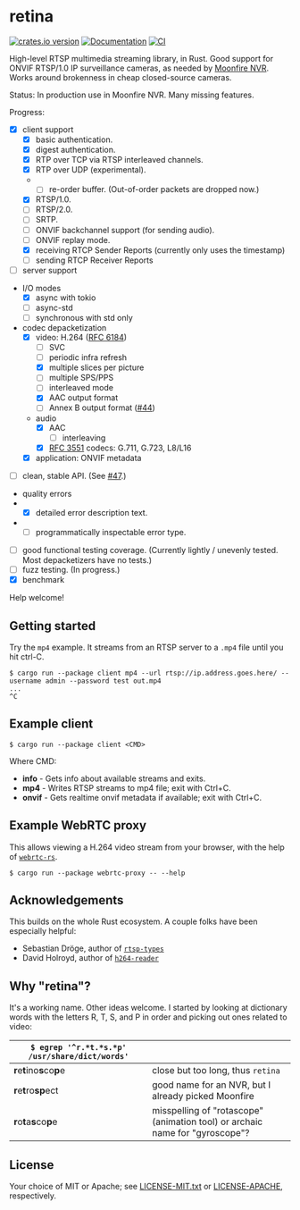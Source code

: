 # retina

[![crates.io version](https://img.shields.io/crates/v/retina.svg)](https://crates.io/crates/retina)
[![Documentation](https://docs.rs/retina/badge.svg)](https://docs.rs/retina)
[![CI](https://github.com/scottlamb/retina/workflows/CI/badge.svg)](https://github.com/scottlamb/retina/actions?query=workflow%3ACI)

High-level RTSP multimedia streaming library, in Rust. Good support for
ONVIF RTSP/1.0 IP surveillance cameras, as needed by
[Moonfire NVR](https://github.com/scottlamb/moonfire-nvr). Works around
brokenness in cheap closed-source cameras.

Status: In production use in Moonfire NVR. Many missing features.

Progress:

*   [x] client support
    *   [x] basic authentication.
    *   [x] digest authentication.
    *   [x] RTP over TCP via RTSP interleaved channels.
    *   [x] RTP over UDP (experimental).
    *   *   [ ] re-order buffer. (Out-of-order packets are dropped now.)
    *   [x] RTSP/1.0.
    *   [ ] RTSP/2.0.
    *   [ ] SRTP.
    *   [ ] ONVIF backchannel support (for sending audio).
    *   [ ] ONVIF replay mode.
    *   [x] receiving RTCP Sender Reports (currently only uses the timestamp)
    *   [ ] sending RTCP Receiver Reports
*   [ ] server support
*   I/O modes
    *   [x] async with tokio
    *   [ ] async-std
    *   [ ] synchronous with std only
*   codec depacketization
    *   [x] video: H.264
        ([RFC 6184](https://datatracker.ietf.org/doc/html/rfc6184))
        *   [ ] SVC
        *   [ ] periodic infra refresh
        *   [x] multiple slices per picture
        *   [ ] multiple SPS/PPS
        *   [ ] interleaved mode
        *   [x] AAC output format
        *   [ ] Annex B output format ([#44](https://github.com/scottlamb/retina/issues/44))
    *   audio
        *   [x] AAC
            *   [ ] interleaving
        *   [x] [RFC 3551](https://datatracker.ietf.org/doc/html/rfc3551)
            codecs: G.711, G.723, L8/L16
    *   [x] application: ONVIF metadata
*   [ ] clean, stable API. (See [#47](https://github.com/scottlamb/retina/issues/47).)
*   quality errors
*   *   [x] detailed error description text.
*   *   [ ] programmatically inspectable error type.
*   [ ] good functional testing coverage. (Currently lightly / unevenly tested.
        Most depacketizers have no tests.)
*   [ ] fuzz testing. (In progress.)
*   [x] benchmark

Help welcome!

## Getting started

Try the `mp4` example. It streams from an RTSP server to a `.mp4` file until
you hit ctrl-C.

```shell
$ cargo run --package client mp4 --url rtsp://ip.address.goes.here/ --username admin --password test out.mp4
...
^C
```

## Example client

```shell
$ cargo run --package client <CMD>
```

Where CMD:

* **info** - Gets info about available streams and exits.
* **mp4** - Writes RTSP streams to mp4 file; exit with Ctrl+C.
* **onvif** - Gets realtime onvif metadata if available; exit with Ctrl+C.

## Example WebRTC proxy

This allows viewing a H.264 video stream from your browser, with the help of
[`webrtc-rs`](https://crates.io/crates/webrtc).

```shell
$ cargo run --package webrtc-proxy -- --help
```

## Acknowledgements

This builds on the whole Rust ecosystem. A couple folks have been especially
helpful:

*   Sebastian Dröge, author of
    [`rtsp-types`](https://crates.io/crates/rtsp-types)
*   David Holroyd, author of
    [`h264-reader`](https://crates.io/crates/h264-reader)

## Why "retina"?

It's a working name. Other ideas welcome. I started by looking at dictionary
words with the letters R, T, S, and P in order and picking out ones related to
video:

| `$ egrep '^r.*t.*s.*p' /usr/share/dict/words'` |                                                                              |
| ---------------------------------------------- | ---------------------------------------------------------------------------- |
| <b>r</b>e<b>t</b>ino<b>s</b>co<b>p</b>e        | close but too long, thus `retina`                                            |
| <b>r</b>e<b>t</b>ro<b>sp</b>ect                | good name for an NVR, but I already picked Moonfire                          |
| <b>r</b>o<b>t</b>a<b>s</b>co<b>p</b>e          | misspelling of "rotascope" (animation tool) or archaic name for "gyroscope"? |

## License

Your choice of MIT or Apache; see [LICENSE-MIT.txt](LICENSE-MIT.txt) or
[LICENSE-APACHE](LICENSE-APACHE.txt), respectively.
